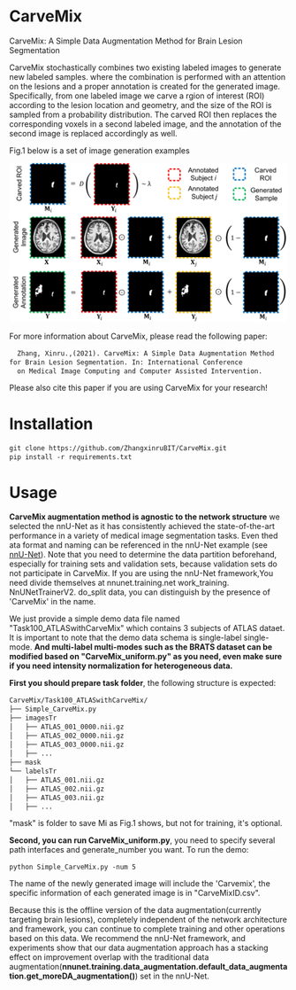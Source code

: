 # CarveMix
CarveMix: A Simple Data Augmentation Method for Brain Lesion Segmentation

CarveMix stochastically combines two existing labeled images to generate new labeled samples. where the combination is performed with an attention on the lesions and a proper annotation is created for the generated image. Specifically, from one labeled image we carve a rgion of interest (ROI) according to the lesion location and geometry, and
the size of the ROI is sampled from a probability distribution. The carved ROI then replaces the corresponding voxels in a second labeled image, and the annotation of the second image is replaced accordingly as well.

Fig.1 below is a set of image generation examples

![image](https://github.com/ZhangxinruBIT/CarveMix/blob/main/readme_Img/carve.png)

For more information about CarveMix, please read the following paper:


      Zhang, Xinru.,(2021). CarveMix: A Simple Data Augmentation Method for Brain Lesion Segmentation. In: International Conference 
      on Medical Image Computing and Computer Assisted Intervention.

Please also cite this paper if you are using CarveMix for your research!
# Installation
```
git clone https://github.com/ZhangxinruBIT/CarveMix.git
pip install -r requirements.txt
```
# Usage
**CarveMix augmentation method is agnostic to the network structure**
we selected the nnU-Net as it has consistently achieved the state-of-the-art performance in a variety of medical image segmentation tasks. Even thed ata format and naming can be referenced in the nnU-Net example (see [nnU-Net](https://github.com/MIC-DKFZ/nnUNet.git)).
Note that you need to determine the data partition beforehand, especially for training sets and validation sets, because validation sets do not participate in CarveMix. If you are using the nnU-Net framework,You need  divide themselves at nnunet.training.net work_training. NnUNetTrainerV2. do_split data, you can distinguish by the presence of 'CarveMix' in the name.

We just provide a simple demo data file named "Task100_ATLASwithCarveMix" which contains 3 subjects of ATLAS dataet. It is important to note that the demo data schema is single-label single-mode. **And multi-label multi-modes such as the BRATS dataset can be modified based on "CarveMix_uniform.py" as you need, even make sure if you need intensity normalization for heterogeneous data.**

**First you should prepare task folder**, the following structure is expected:

    CarveMix/Task100_ATLASwithCarveMix/
    ├── Simple_CarveMix.py
    ├── imagesTr
    │   ├── ATLAS_001_0000.nii.gz
    │   ├── ATLAS_002_0000.nii.gz
    │   ├── ATLAS_003_0000.nii.gz
    │   ├── ...
    ├── mask
    └── labelsTr
    │   ├── ATLAS_001.nii.gz
    │   ├── ATLAS_002.nii.gz
    │   ├── ATLAS_003.nii.gz
    │   ├── ...
    
 "mask" is folder to save Mi as Fig.1 shows, but not for training, it's optional. 
 
 **Second, you can run CarveMix_uniform.py**, you need to specify several path interfaces and generate_number you want. To run the demo:

    python Simple_CarveMix.py -num 5
 
 
The name of the newly generated image will include the 'Carvemix', the specific information of each generated image is in "CarveMixID.csv".

Because this is the offline version of the data augmentation(currently targeting brain lesions), completely independent of the network architecture and framework, you can continue to complete training and other operations based on this data. We recommend the nnU-Net framework, and experiments show that our data augmentation approach has a stacking effect on improvement overlap with the traditional data augmentation(**nnunet.training.data_augmentation.default_data_augmentation.get_moreDA_augmentation()**) set in the nnU-Net.
    
    

